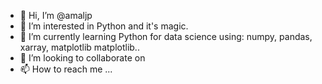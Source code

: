 - 👋 Hi, I’m @amaljp
- 👀 I’m interested in Python and it's magic.
- 🌱 I’m currently learning Python for data science using: numpy, pandas, xarray, matplotlib matplotlib.. 
- 💞️ I’m looking to collaborate on 
- 📫 How to reach me ...

<!---
amaljp/amaljp is a ✨ special ✨ repository because its `README.md` (this file) appears on your GitHub profile.
You can click the Preview link to take a look at your changes.
--->
